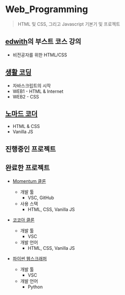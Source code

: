 # Web_Programming
> HTML 및 CSS, 그리고 Javascript 기본기 및 프로젝트<br>

## [edwith](https://www.edwith.org/)의 부스트 코스 강의<br>
- 비전공자를 위한 HTML/CSS

## [생활 코딩](https://opentutorials.org/course/3083)
- 자바스크립트의 시작 
- WEB1 - HTML & Internet
- WEB2 - CSS

## [노마드 코더](https://nomadcoders.co/roadmap)
- HTML & CSS
- Vanilla JS

## 진행중인 프로젝트
## 완료한 프로젝트
- [Momentum 클론](https://github.com/Park-Seung-Hun/momentum_clone-2021)
  - 개발 툴
      - VSC, GitHub
  - 사용 스택
      - HTML, CSS, Vanilla JS
  
- [코코아 클론](https://github.com/Park-Seung-Hun/kokoa_clone-2021)
  - 개발 툴
      - VSC 
  - 개발 언어
      - HTML, CSS, Vanilla JS
- [파이썬 웹스크래퍼](https://github.com/Park-Seung-Hun/Wep_Scraper-2021)
  - 개발 툴
      - VSC 
  - 개발 언어
      - Python
 
